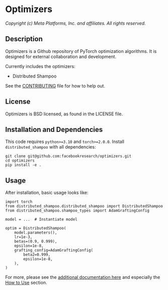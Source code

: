 # Optimizers

*Copyright (c) Meta Platforms, Inc. and affiliates.
All rights reserved.*

## Description
Optimizers is a Github repository of PyTorch optimization algorithms. It is designed for external collaboration and development.

Currently includes the optimizers:
- Distributed Shampoo

See the [CONTRIBUTING](CONTRIBUTING.md) file for how to help out.

## License
Optimizers is BSD licensed, as found in the LICENSE file.

## Installation and Dependencies
This code requires `python>=3.10` and `torch>=2.0.0`.
Install `distributed_shampoo` with all dependencies:
```
git clone git@github.com:facebookresearch/optimizers.git
cd optimizers
pip install -e .
```

## Usage

After installation, basic usage looks like:
```
import torch
from distributed_shampoo.distributed_shampoo import DistributedShampoo
from distributed_shampoo.shampoo_types import AdamGraftingConfig

model = ...  # Instantiate model

optim = DistributedShampoo(
    model.parameters(),
    lr=1e-3,
    betas=(0.9, 0.999),
    epsilon=1e-8,
    grafting_config=AdamGraftingConfig(
        beta2=0.999,
        epsilon=1e-8,
    ),
)
```

For more, please see the [additional documentation here](./distributed_shampoo/README.md) and especially the [How to Use](./distributed_shampoo/README.md#how-to-use) section.
